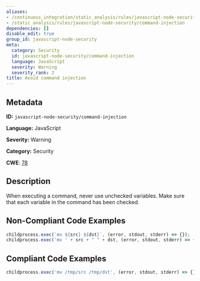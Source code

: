 ```yaml
---
aliases:
- /continuous_integration/static_analysis/rules/javascript-node-security/command-injection
- /static_analysis/rules/javascript-node-security/command-injection
dependencies: []
disable_edit: true
group_id: javascript-node-security
meta:
  category: Security
  id: javascript-node-security/command-injection
  language: JavaScript
  severity: Warning
  severity_rank: 2
title: Avoid command injection
---
```

<!--  SOURCED FROM https://github.com/DataDog/datadog-static-analyzer-rule-docs -->


## Metadata
**ID:** `javascript-node-security/command-injection`

**Language:** JavaScript

**Severity:** Warning

**Category:** Security

**CWE**: [78](https://cwe.mitre.org/data/definitions/78.html)

## Description
When executing a command, never use unchecked variables. Make sure that each variable in the command has been checked.

## Non-Compliant Code Examples
```javascript
childprocess.exec(`mv ${src} ${dst}`, (error, stdout, stderr) => {});
childprocess.exec('mv ' + src + " " + dst, (error, stdout, stderr) => {});
```

## Compliant Code Examples
```javascript
childprocess.exec('mv /tmp/src /tmp/dst', (error, stdout, stderr) => {});

```
